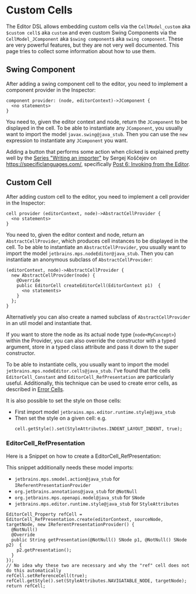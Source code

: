 # Custom Cells

The Editor DSL allows embedding custom cells via the `CellModel_custom` aka `$custom cell$` aka `custom` and even custom Swing Components via the `CellModel_JComponent` aka `$swing component$` aka `swing component`.
These are very powerful features, but they are not very well documented.
This page tries to collect some information about how to use them.

## Swing Component

After adding a swing component cell to the editor, you need to implement a component provider in the Inspector:
```
component provider: (node, editorContext)->JComponent {
  <no statements>
}
```
You need to, given the editor context and node, return the `JComponent` to be displayed in the cell.
To be able to instantiate any `JComponent`, you usually want to import the model `javax.swing@java_stub`.
Then you can use the `new` expression to instantiate any `JComponent` you want.

Adding a button that performs some action when clicked is explained pretty well by the [Series "Writing an importer"][series] by Sergej Koščejev on <https://specificlanguages.com/>, specifically [Post 6: Invoking from the Editor][Post6].

[series]: https://specificlanguages.com/posts/2022-01/06-writing-an-importer-introduction/
[Post6]: https://specificlanguages.com/posts/2022-01/18-writing-an-importer-invoking-from-editor/

## Custom Cell

After adding custom cell to the editor, you need to implement a cell provider in the Inspector:
```
cell provider (editorContext, node)->AbstractCellProvider {
  <no statements>
}
```
You need to, given the editor context and node, return an `AbstractCellProvider`, which produces cell instances to be displayed in the cell.
To be able to instantiate an `AbstractCellProvider`, you usually want to import the model `jetbrains.mps.nodeEditor@java_stub`.
Then you can instantiate an anonymous subclass of `AbstractCellProvider`:
```
(editorContext, node)->AbstractCellProvider {
  new AbstractCellProvider(node) {
    @Override
    public EditorCell createEditorCell(EditorContext p1)  {
      <no statements>
    }
  };
}
```
Alternatively you can also create a named subclass of `AbstractCellProvider` in an util model and instantiate that.

If you want to store the node as its actual node type (`node<MyConcept>`) within the Provider, you can also override the constructor with a typed argument, store in a typed class attribute and pass it down to the super constructor.

To be able to instantiate cells, you usually want to import the model `jetbrains.mps.nodeEditor.cells@java_stub`.
I've found that the cells `EditorCell_Constant` and `EditorCell_RefPresentation` are particularly useful.
Additionally, this technique can be used to create error cells, as described in [Error Cells](./errorCells.md).

It is also possible to set the style on those cells:

- First import model `jetbrains.mps.editor.runtime.style@java_stub`
- Then set the style on a given cell: e.g.
  ```
  cell.getStyle().set(StyleAttributes.INDENT_LAYOUT_INDENT, true);
  ```

### EditorCell_RefPresentation

Here is a Snippet on how to create a EditorCell_RefPresentation:

This snippet additionally needs these model imports:
- `jetbrains.mps.smodel.action@java_stub` for `IReferentPresentationProvider`
- `org.jetbrains.annotations@java_stub` for `@NotNull`
- `org.jetbrains.mps.openapi.model@java_stub` for `SNode`
- `jetbrains.mps.editor.runtime.style@java_stub` for `StyleAttributes`

```
EditorCell_Property refCell = EditorCell_RefPresentation.create(editorContext, sourceNode, targetNode, new IReferentPresentationProvider() {
  @NotNull()
  @Override
  public String getPresentation(@NotNull() SNode p1, @NotNull() SNode p2)  {
    p2.getPresentation();
  }
});
// No idea why these two are necessary and why the "ref" cell does not do this automatically
refCell.setReferenceCell(true);
refCell.getStyle().set(StyleAttributes.NAVIGATABLE_NODE, targetNode);
return refCell;
```
